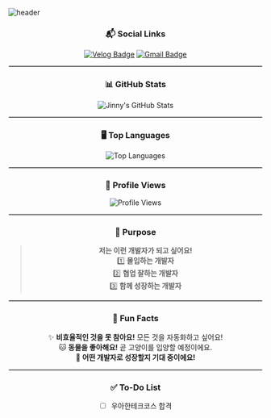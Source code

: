 ![header](https://capsule-render.vercel.app/api?type=venom&color=gradient&height=300&section=header&text=Jinny_Jinny_Lee&fontSize=90&fontColor=white)

<div align="center">

### 📬 Social Links
[![Velog Badge](https://img.shields.io/badge/Velog-20C997?style=flat-square&logo=Velog&logoColor=white)](https://velog.io/@jinny0_0/posts)
[![Gmail Badge](https://img.shields.io/badge/Gmail-EA4335?style=flat-square&logo=Gmail&logoColor=white)](mailto:ggab.challenge@gmail.com)

<hr style="border: 0.5px solid #ccc;" />

### 📊 GitHub Stats
<img src="https://github-readme-stats.vercel.app/api?username=jinnyjiinlee&show_icons=true&theme=radical" alt="Jinny's GitHub Stats" />

<hr style="border: 0.5px solid #ccc;" />

### 🖥️ Top Languages
<img src="https://github-readme-stats.vercel.app/api/top-langs/?username=jinnyjiinlee&layout=compact&theme=radical&langs_count=3" alt="Top Languages" />

<hr style="border: 0.5px solid #ccc;" />

### 🌟 Profile Views
<img src="https://komarev.com/ghpvc/?username=jinnyjiinlee&style=flat-square&color=blue" alt="Profile Views" />

<hr style="border: 0.5px solid #ccc;" />

### 💬 Purpose
> **저는 이런 개발자가 되고 싶어요!** <br> 
1️⃣ **몰입하는 개발자**<br>
2️⃣ **협업 잘하는 개발자**<br>
3️⃣ **함께 성장하는 개발자**

<hr style="border: 0.5px solid #ccc;" />

### 🎉 Fun Facts
✨ **비효율적인 것을 못 참아요!** 모든 것을 자동화하고 싶어요!  
🐱 **동물을 좋아해요!** 곧 고양이를 입양할 예정이에요.  
🌱 **어떤 개발자로 성장할지 기대 중이에요!**

<hr style="border: 0.5px solid #ccc;" />

### ✅ To-Do List
- [ ] 우아한테크코스 합격

</div>
